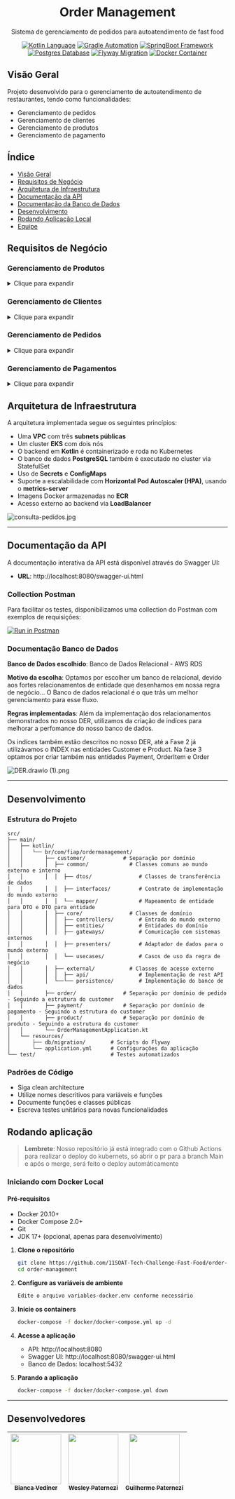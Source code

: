 <div align="center">
  <h1>Order Management</h1>
  <p>Sistema de gerenciamento de pedidos para autoatendimento de fast food</p>

[![Kotlin Language](https://img.shields.io/static/v1?label=kotlin&message=language&color=purple&style=for-the-badge&logo=KOTLIN)](https://kotlinlang.org/)
[![Gradle Automation](https://img.shields.io/static/v1?label=gradle&message=Tool&color=darkgreen&style=for-the-badge&logo=GRADLE)](http://www.gnu.org/licenses/agpl-3.0)
[![SpringBoot Framework](https://img.shields.io/static/v1?label=springboot&message=framework&color=green&style=for-the-badge&logo=SPRINGBOOT)](https://opensource.org/licenses/)
[![Postgres Database](https://img.shields.io/static/v1?label=postgres&message=database&color=blue&style=for-the-badge&logo=POSTGRESQL)](http://www.gnu.org/licenses/agpl-3.0)
[![Flyway Migration](https://img.shields.io/static/v1?label=flyway&message=migration&color=red&style=for-the-badge&logo=FLYWAY)](http://www.gnu.org/licenses/agpl-3.0)
[![Docker Container](https://img.shields.io/static/v1?label=docker&message=container&color=lightblue&style=for-the-badge&logo=DOCKER)](http://www.gnu.org/licenses/agpl-3.0)
</div>

## Visão Geral

Projeto desenvolvido para o gerenciamento de autoatendimento de restaurantes, tendo como funcionalidades:

- Gerenciamento de pedidos
- Gerenciamento de clientes
- Gerenciamento de produtos
- Gerenciamento de pagamento

## Índice

- [Visão Geral](#visão-geral)
- [Requisitos de Negócio](#requisitos-de-negócio)
- [Arquitetura de Infraestrutura](#arquitetura-de-infraestrutura)
- [Documentação da API](#documentação-da-api)
- [Documentação da Banco de Dados](#documentação-da-banco-de-dados)
- [Desenvolvimento](#desenvolvimento)
- [Rodando Aplicação Local](#iniciando-com-docker-local)
- [Equipe](#desenvolvedores)

## Requisitos de Negócio

### Gerenciamento de Produtos
<details>
<summary>Clique para expandir</summary>

#### Cadastro de Produtos
![Cadastro de Produtos](files/cria-produto.png)

#### Atualização de Produtos
![Atualização de Produtos](files/atualiza-produto.png)

#### Consulta de Produtos
![Consulta de Produtos](files/consulta-produtos.png)

#### Produtos por Categoria
![Produtos por Categoria](files/consulta-produtos-categoria.png)

#### Consulta por ID
![Consulta por ID](files/consulta-produto.png)

#### Remoção de Produtos
![Remoção de Produtos](files/apaga-produto.png)
</details>

### Gerenciamento de Clientes
<details>
<summary>Clique para expandir</summary>

#### Cadastro de Cliente
![cria-cliente.png](files/cria-cliente.png)

#### Consulta Clientes
![Consulta de Clientes](files/consulta-usuarios.jpg)

#### Consulta cliente por identificador
![consulta-cliente.png](files/consulta-cliente.png)

#### Consulta cliente por cpf
![consulta-cliente-cpf.png](files/consulta-cliente-cpf.png)

#### Consulta cliente por email
![consulta-cliente-email.png](files/consulta-cliente-email.png)

#### Atualização de dados de Clientes
![atualiza.png](files/atualiza.png)

#### Deleta Clientes
![apaga-cliente.png](files/apaga-cliente.png)
</details>

### Gerenciamento de Pedidos
<details>
<summary>Clique para expandir</summary>

#### Cadastro de pedido
![cria-pedido.png](files/cria-pedido.png)

#### Atualização de pedido
![atualiza-pedido.png](files/atualiza-pedido.png)

#### Consulta de pedidos
![consulta-pedidos.png](files/consulta-pedidos.png)

#### Consulta pedidos por Status
![consulta-pedidos-por-status.png](files/consulta-pedidos-por-status.png)

#### Consulta por ID
![consulta-pedido.png](files/consulta-pedido.png)

#### Cancelamento de pedido
![deleta-pedido.png](files/deleta-pedido.png)
</details>

### Gerenciamento de Pagamentos
<details>
<summary>Clique para expandir</summary>

#### Consulta de pagamento por identificador
![consulta-pagamento.png](files/consulta-pagamento.png)

#### Criação de pagamento para histórico e geração de QRCode no provedor
![cria-pagamento.png](files/cria-pagamento.png)

#### Processamento de webhook do provedor
![processa-webhook.png](files/processa-webhook.png)
</details>

## Arquitetura de Infraestrutura

A arquitetura implementada segue os seguintes princípios:

- Uma **VPC** com três **subnets públicas**
- Um cluster **EKS** com dois nós
- O backend em **Kotlin** é containerizado e roda no Kubernetes
- O banco de dados **PostgreSQL** também é executado no cluster via StatefulSet
- Uso de **Secrets** e **ConfigMaps**
- Suporte a escalabilidade com **Horizontal Pod Autoscaler (HPA)**, usando o **metrics-server**
- Imagens Docker armazenadas no **ECR**
- Acesso externo ao backend via **LoadBalancer**

![consulta-pedidos.jpg](files/arquitetura-aws-v1.jpg)

---

## Documentação da API

A documentação interativa da API está disponível através do Swagger UI:
- **URL**: http://localhost:8080/swagger-ui.html

### Collection Postman

Para facilitar os testes, disponibilizamos uma collection do Postman com exemplos de requisições:

[![Run in Postman](https://run.pstmn.io/button.svg)](https://github.com/11SOAT-Tech-Challenge-Fast-Food/order-management/blob/main/postman/collections/order-management.postman_collection.json)

### Documentação Banco de Dados

**Banco de Dados escolhido**: Banco de Dados Relacional - AWS RDS

**Motivo da escolha**: Optamos por escolher um banco de relacional, devido aos fortes relacionamentos
de entidade que desenhamos em nossa regra de negócio... O Banco de dados relacional é o que trás um melhor
gerenciamento para esse fluxo.

**Regras implementadas**: Além da implementação dos relacionamentos demonstrados no nosso DER, utilizamos da criação de indíces para melhorar a perfomance 
do nosso banco de dados. 

Os indíces também estão descritos no nosso DER, até a Fase 2 já utilizávamos o INDEX nas entidades Customer e Product.
Na fase 3 optamos por criar também nas entidades Payment, OrderItem e Order

![DER.drawio (1).png](files/DER.drawio%20%281%29.png)

---

## Desenvolvimento

### Estrutura do Projeto

```
src/
├── main/
│   ├── kotlin/
│   │   └── br/com/fiap/ordermanagement/
│   │       ├── customer/            # Separação por domínio
│   │       │  ├── common/             # Classes comuns ao mundo externo e interno
│   │       │  │  ├── dtos/               # Classes de transferência de dados
│   │       │  │  ├── interfaces/         # Contrato de implementação do mundo externo
│   │       │  │  └── mapper/             # Mapeamento de entidade para DTO e DTO para entidade
│   │       │  ├── core/               # Classes de domínio
│   │       │  │  ├── controllers/        # Entrada do mundo externo
│   │       │  │  ├── entities/           # Entidades do domínio
│   │       │  │  ├── gateways/           # Comunicação com sistemas externos
│   │       │  │  ├── presenters/         # Adaptador de dados para o mundo externo
│   │       │  │  └── usecases/           # Casos de uso da regra de negócio
│   │       │  ├── external/           # Classes de acesso externo
│   │       │  │  ├── api/                # Implementação de rest API
│   │       │  └──└── persistence/        # Implementação do banco de dados
│   │       ├── order/               # Separação por domínio de pedido - Seguindo a estrutura do customer
│   │       ├── payment/             # Separação por domínio de pagamento - Seguindo a estrutura do customer
│   │       ├── product/             # Separação por domínio de produto - Seguindo a estrutura do customer
│   │       └── OrderManagementApplication.kt
│   └── resources/
│       ├── db/migration/        # Scripts do Flyway
│       └── application.yml      # Configurações da aplicação
└── test/                        # Testes automatizados
```

### Padrões de Código

- Siga clean architecture
- Utilize nomes descritivos para variáveis e funções
- Documente funções e classes públicas
- Escreva testes unitários para novas funcionalidades


## Rodando aplicação

> **Lembrete**: Nosso repositório já está integrado com o Github Actions para realizar o deploy do kubernets, só abrir o pr para a branch Main e após o merge, será feito o deploy automáticamente

### Iniciando com Docker Local

#### Pré-requisitos

- Docker 20.10+
- Docker Compose 2.0+
- Git
- JDK 17+ (opcional, apenas para desenvolvimento)

1. **Clone o repositório**
   ```bash
   git clone https://github.com/11SOAT-Tech-Challenge-Fast-Food/order-management.git
   cd order-management
   ```

2. **Configure as variáveis de ambiente**
   ```bash
   Edite o arquivo variables-docker.env conforme necessário
   ```

3. **Inicie os containers**
   ```bash
   docker-compose -f docker/docker-compose.yml up -d
   ```

4. **Acesse a aplicação**
    - API: http://localhost:8080
    - Swagger UI: http://localhost:8080/swagger-ui.html
    - Banco de Dados: localhost:5432

5. **Parando a aplicação**
   ```bash
   docker-compose -f docker/docker-compose.yml down
   ```

---

## Desenvolvedores
| [<img loading="lazy" src="https://avatars.githubusercontent.com/u/79323910?v=4" width=115><br><sub>Bianca Vediner</sub>](https://github.com/BiaVediner) | [<img loading="lazy" src="https://avatars.githubusercontent.com/u/79324306?v=4" width=115><br><sub>Wesley Paternezi</sub>](https://github.com/WesleyPaternezi) | [<img loading="lazy" src="https://avatars.githubusercontent.com/u/61800458?v=4 " width=115><br><sub>Guilherme Paternezi</sub>](https://github.com/guilherme-paternezi) |
|:-----------------------------------------------------------------------------------------------------------------------------------------------------------:|:---------------------------------------------------------------------------------------------------------------------------------------------------------------:|:----------------------------------------------------------------------------------------------------------------------------------------------------------------------:|